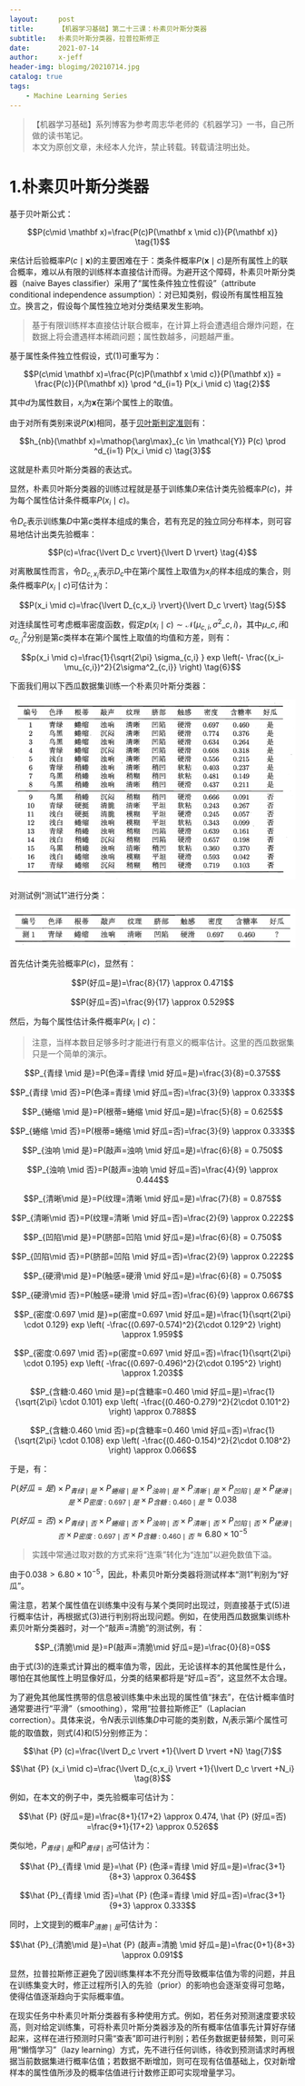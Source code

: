 ```yaml
---
layout:     post
title:      【机器学习基础】第二十三课：朴素贝叶斯分类器
subtitle:   朴素贝叶斯分类器，拉普拉斯修正
date:       2021-07-14
author:     x-jeff
header-img: blogimg/20210714.jpg
catalog: true
tags:
    - Machine Learning Series
---
```

>【机器学习基础】系列博客为参考周志华老师的《机器学习》一书，自己所做的读书笔记。  
>本文为原创文章，未经本人允许，禁止转载。转载请注明出处。

# 1.朴素贝叶斯分类器

基于贝叶斯公式：

$$P(c\mid \mathbf x)=\frac{P(c)P(\mathbf x \mid c)}{P(\mathbf x)} \tag{1}$$

来估计后验概率$P(c \mid \mathbf x)$的主要困难在于：类条件概率$P(\mathbf x \mid c)$是所有属性上的联合概率，难以从有限的训练样本直接估计而得。为避开这个障碍，朴素贝叶斯分类器（naive Bayes classifier）采用了“属性条件独立性假设”（attribute conditional independence assumption）：对已知类别，假设所有属性相互独立。换言之，假设每个属性独立地对分类结果发生影响。

>基于有限训练样本直接估计联合概率，在计算上将会遭遇组合爆炸问题，在数据上将会遭遇样本稀疏问题；属性数越多，问题越严重。

基于属性条件独立性假设，式(1)可重写为：

$$P(c\mid \mathbf x)=\frac{P(c)P(\mathbf x \mid c)}{P(\mathbf x)} = \frac{P(c)}{P(\mathbf x)} \prod ^d_{i=1} P(x_i \mid c) \tag{2}$$

其中$d$为属性数目，$x_i$为$\mathbf x$在第$i$个属性上的取值。

由于对所有类别来说$P(\mathbf x)$相同，基于[贝叶斯判定准则](http://shichaoxin.com/2021/06/24/机器学习基础-第二十二课-贝叶斯决策论/)有：

$$h_{nb}(\mathbf x)=\mathop{\arg\max}_{c \in \mathcal{Y}} P(c) \prod ^d_{i=1} P(x_i \mid c) \tag{3}$$

这就是朴素贝叶斯分类器的表达式。

显然，朴素贝叶斯分类器的训练过程就是基于训练集$D$来估计类先验概率$P(c)$，并为每个属性估计条件概率$P(x_i \mid c)$。

令$D_c$表示训练集$D$中第$c$类样本组成的集合，若有充足的独立同分布样本，则可容易地估计出类先验概率：

$$P(c)=\frac{\lvert D_c \rvert}{\lvert D \rvert} \tag{4}$$

对离散属性而言，令$D_{c,x_i}$表示$D_c$中在第$i$个属性上取值为$x_i$的样本组成的集合，则条件概率$P(x_i \mid c)$可估计为：

$$P(x_i \mid c)=\frac{\lvert D_{c,x_i} \rvert}{\lvert D_c \rvert} \tag{5}$$

对连续属性可考虑概率密度函数，假定$p(x_i \mid c) \sim \mathcal{N}(\mu_{c,i} , \sigma ^2\_{c,i})$，其中$\mu\_{c,i}$和$\sigma ^2_{c,i}$分别是第$c$类样本在第$i$个属性上取值的均值和方差，则有：

$$p(x_i \mid c)=\frac{1}{\sqrt{2\pi} \sigma_{c,i} } exp \left(- \frac{(x_i-\mu_{c,i})^2}{2\sigma^2_{c,i}} \right) \tag{6}$$

下面我们用以下西瓜数据集训练一个朴素贝叶斯分类器：

![](https://github.com/x-jeff/BlogImage/raw/master/MachineLearningSeries/Lesson14/14x1.png)

对测试例“测试1”进行分类：

![](https://github.com/x-jeff/BlogImage/raw/master/MachineLearningSeries/Lesson23/23x1.png)

首先估计类先验概率$P(c)$，显然有：

$$P(好瓜=是)=\frac{8}{17} \approx 0.471$$

$$P(好瓜=否)=\frac{9}{17} \approx 0.529$$

然后，为每个属性估计条件概率$P(x_i \mid c)$：

>注意，当样本数目足够多时才能进行有意义的概率估计。这里的西瓜数据集只是一个简单的演示。

$$P_{青绿 \mid 是}=P(色泽=青绿 \mid 好瓜=是)=\frac{3}{8}=0.375$$

$$P_{青绿 \mid 否}=P(色泽=青绿 \mid 好瓜=否)=\frac{3}{9} \approx 0.333$$

$$P_{蜷缩 \mid 是}=P(根蒂=蜷缩 \mid 好瓜=是)=\frac{5}{8} = 0.625$$

$$P_{蜷缩 \mid 否}=P(根蒂=蜷缩 \mid 好瓜=否)=\frac{3}{9} \approx 0.333$$

$$P_{浊响 \mid 是}=P(敲声=浊响 \mid 好瓜=是)=\frac{6}{8} = 0.750$$

$$P_{浊响 \mid 否}=P(敲声=浊响 \mid 好瓜=否)=\frac{4}{9} \approx 0.444$$

$$P_{清晰\mid 是}=P(纹理=清晰 \mid 好瓜=是)=\frac{7}{8} = 0.875$$

$$P_{清晰\mid 否}=P(纹理=清晰 \mid 好瓜=否)=\frac{2}{9} \approx 0.222$$

$$P_{凹陷\mid 是}=P(脐部=凹陷 \mid 好瓜=是)=\frac{6}{8} = 0.750$$

$$P_{凹陷\mid 否}=P(脐部=凹陷 \mid 好瓜=否)=\frac{2}{9} \approx 0.222$$

$$P_{硬滑\mid 是}=P(触感=硬滑 \mid 好瓜=是)=\frac{6}{8} = 0.750$$

$$P_{硬滑\mid 否}=P(触感=硬滑 \mid 好瓜=否)=\frac{6}{9} \approx 0.667$$

$$P_{密度:0.697 \mid 是}=p(密度=0.697 \mid 好瓜=是)=\frac{1}{\sqrt{2\pi} \cdot 0.129} exp \left( -\frac{(0.697-0.574)^2}{2\cdot 0.129^2} \right) \approx 1.959$$

$$P_{密度:0.697 \mid 否}=p(密度=0.697 \mid 好瓜=否)=\frac{1}{\sqrt{2\pi} \cdot 0.195} exp \left( -\frac{(0.697-0.496)^2}{2\cdot 0.195^2} \right) \approx 1.203$$

$$P_{含糖:0.460 \mid 是}=p(含糖率=0.460 \mid 好瓜=是)=\frac{1}{\sqrt{2\pi} \cdot 0.101} exp \left( -\frac{(0.460-0.279)^2}{2\cdot 0.101^2} \right) \approx 0.788$$

$$P_{含糖:0.460 \mid 否}=p(含糖率=0.460 \mid 好瓜=否)=\frac{1}{\sqrt{2\pi} \cdot 0.108} exp \left( -\frac{(0.460-0.154)^2}{2\cdot 0.108^2} \right) \approx 0.066$$

于是，有：

$$P(好瓜=是) \times P_{青绿 \mid 是} \times P_{蜷缩 \mid 是} \times P_{浊响 \mid 是} \times P_{清晰 \mid 是} \times P_{凹陷 \mid 是} \times P_{硬滑 \mid 是} \times p_{密度:0.697\mid 是} \times p_{含糖:0.460\mid 是} \approx 0.038$$

$$P(好瓜=否) \times P_{青绿 \mid 否} \times P_{蜷缩 \mid 否} \times P_{浊响 \mid 否} \times P_{清晰 \mid 否} \times P_{凹陷 \mid 否} \times P_{硬滑 \mid 否} \times p_{密度:0.697\mid 否} \times p_{含糖:0.460\mid 否} \approx 6.80 \times 10^{-5}$$

>实践中常通过取对数的方式来将“连乘”转化为“连加”以避免数值下溢。

由于$0.038>6.80 \times 10^{-5}$，因此，朴素贝叶斯分类器将测试样本“测1”判别为“好瓜”。

需注意，若某个属性值在训练集中没有与某个类同时出现过，则直接基于式(5)进行概率估计，再根据式(3)进行判别将出现问题。例如，在使用西瓜数据集训练朴素贝叶斯分类器时，对一个“敲声=清脆”的测试例，有：

$$P_{清脆\mid 是}=P(敲声=清脆\mid 好瓜=是)=\frac{0}{8}=0$$

由于式(3)的连乘式计算出的概率值为零，因此，无论该样本的其他属性是什么，哪怕在其他属性上明显像好瓜，分类的结果都将是“好瓜=否”，这显然不太合理。

为了避免其他属性携带的信息被训练集中未出现的属性值“抹去”，在估计概率值时通常要进行“平滑”（smoothing），常用“拉普拉斯修正”（Laplacian correction）。具体来说，令$N$表示训练集$D$中可能的类别数，$N_i$表示第$i$个属性可能的取值数，则式(4)和(5)分别修正为：

$$\hat {P} (c)=\frac{\lvert D_c \rvert +1}{\lvert D \rvert +N} \tag{7}$$

$$\hat {P} (x_i \mid c)=\frac{\lvert D_{c,x_i} \rvert +1}{\lvert D_c \rvert +N_i} \tag{8}$$

例如，在本文的例子中，类先验概率可估计为：

$$\hat {P} (好瓜=是)=\frac{8+1}{17+2} \approx 0.474, \hat {P} (好瓜=否) =\frac{9+1}{17+2} \approx 0.526$$

类似地，$P_{青绿 \mid 是}$和$P_{青绿 \mid 否}$可估计为：

$$\hat {P}_{青绿 \mid 是}=\hat {P} (色泽=青绿 \mid 好瓜=是)=\frac{3+1}{8+3} \approx 0.364$$

$$\hat {P}_{青绿 \mid 否}=\hat {P} (色泽=青绿 \mid 好瓜=否)=\frac{3+1}{9+3} \approx 0.333$$

同时，上文提到的概率$P_{清脆\mid 是}$可估计为：

$$\hat {P}_{清脆\mid 是}=\hat {P} (敲声=清脆 \mid 好瓜=是)=\frac{0+1}{8+3} \approx 0.091$$

显然，拉普拉斯修正避免了因训练集样本不充分而导致概率估值为零的问题，并且在训练集变大时，修正过程所引入的先验（prior）的影响也会逐渐变得可忽略，使得估值逐渐趋向于实际概率值。

在现实任务中朴素贝叶斯分类器有多种使用方式。例如，若任务对预测速度要求较高，则对给定训练集，可将朴素贝叶斯分类器涉及的所有概率估值事先计算好存储起来，这样在进行预测时只需“查表”即可进行判别；若任务数据更替频繁，则可采用“懒惰学习”（lazy learning）方式，先不进行任何训练，待收到预测请求时再根据当前数据集进行概率估值；若数据不断增加，则可在现有估值基础上，仅对新增样本的属性值所涉及的概率估值进行计数修正即可实现增量学习。